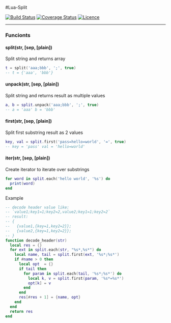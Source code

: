 #Lua-Split

[![Build Status](https://travis-ci.org/moteus/lua-split.png)](https://travis-ci.org/moteus/lua-split)
[![Coverage Status](https://coveralls.io/repos/github/moteus/lua-split/badge.svg?branch=master)](https://coveralls.io/github/moteus/lua-split?branch=master)
[![Licence](http://img.shields.io/badge/Licence-MIT-brightgreen.svg)](LICENCE.txt)

***

### Funcionts

#### split(str, [sep, [plain])

Split string and returns array

```Lua
t = split('aaa;bbb', ';', true)
-- t = {'aaa', 'bbb'}
```

#### unpack(str, [sep, [plain])

Split string and returns result as multiple values

```Lua
a, b = split.unpack('aaa;bbb', ';', true)
-- a = 'aaa' b = 'bbb'
```

#### first(str, [sep, [plain])
Split first substring result as 2 values

```Lua
key, val = split.first('pass=hello=world', '=', true)
-- key = 'pass' val = 'hello=world'
```

#### iter(str, [sep, [plain])

Create iterator to iterate over substrings

```Lua
for word in split.each('hello world', '%s') do
  print(word)
end
```

Example
```Lua
-- decode header value like:
-- `value1;key1=1;key2=2,value2;key1=1;key2=2`
-- result:
-- {
--   {value1,{key=1,key2=2}};
--   {value2,{key=1,key2=2}};
-- }
function decode_header(str)
  local res = {}
  for ext in split.each(str, "%s*,%s*") do
    local name, tail = split.first(ext, '%s*;%s*')
    if #name > 0 then
      local opt  = {}
      if tail then
        for param in split.each(tail, '%s*;%s*') do
          local k, v = split.first(param, '%s*=%s*')
          opt[k] = v
        end
      end
      res[#res + 1] = {name, opt}
    end
  end
  return res
end
```